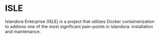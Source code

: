 # ISLE
Islandora Enterprise (ISLE) is a project that utilizes Docker containerization to address one of the most significant pain-points in Islandora: installation and maintenance. 
